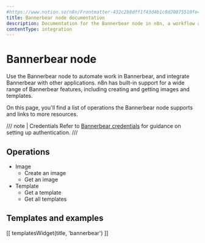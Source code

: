 ```yaml
---
#https://www.notion.so/n8n/Frontmatter-432c2b8dff1f43d4b1c8d20075510fe4
title: Bannerbear node documentation
description: Documentation for the Bannerbear node in n8n, a workflow automation platform. Includes details of operations and configuration, and links to examples and credentials information.
contentType: integration
---
```


# Bannerbear node

Use the Bannerbear node to automate work in Bannerbear, and integrate Bannerbear with other applications. n8n has built-in support for a wide range of Bannerbear features, including creating and getting images and templates.

On this page, you'll find a list of operations the Bannerbear node supports and links to more resources.

/// note | Credentials
Refer to [Bannerbear credentials](/integrations/builtin/credentials/bannerbear/) for guidance on setting up authentication. 
///

## Operations

* Image
    * Create an image
    * Get an image
* Template
    * Get a template
    * Get all templates

## Templates and examples

<!-- see https://www.notion.so/n8n/Pull-in-templates-for-the-integrations-pages-37c716837b804d30a33b47475f6e3780 -->
[[ templatesWidget(title, 'bannerbear') ]]
